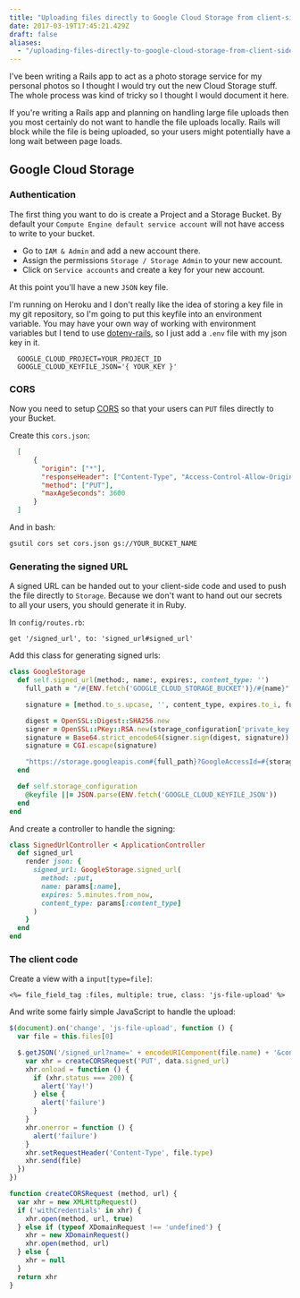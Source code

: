 ```yaml
---
title: "Uploading files directly to Google Cloud Storage from client-side JavaScript"
date: 2017-03-19T17:45:21.429Z
draft: false
aliases:
  - "/uploading-files-directly-to-google-cloud-storage-from-client-side-javascript"
---
```

I've been writing a Rails app to act as a photo storage service for my personal photos so I thought I would try out the new Cloud Storage stuff. The whole process was kind of tricky so I thought I would document it here.

If you're writing a Rails app and planning on handling large file uploads then you most certainly do not want to handle the file uploads locally. Rails will block while the file is being uploaded, so your users might potentially have a long wait between page loads.

## Google Cloud Storage

### Authentication

The first thing you want to do is create a Project and a Storage Bucket. By default your `Compute Engine default service account` will not have access to write to your bucket.

- Go to `IAM & Admin` and add a new account there.
- Assign the permissions `Storage / Storage Admin` to your new account.
- Click on `Service accounts` and create a key for your new account.

At this point you'll have a new `JSON` key file.

I'm running on Heroku and I don't really like the idea of storing a key file in my git repository, so I'm going to put this keyfile into an environment variable. You may have your own way of working with environment variables but I tend to use [dotenv-rails](https://github.com/bkeepers/dotenv), so I just add a `.env` file with my json key in it.

```
  GOOGLE_CLOUD_PROJECT=YOUR_PROJECT_ID
  GOOGLE_CLOUD_KEYFILE_JSON='{ YOUR_KEY }'
```
 
### CORS

Now you need to setup [CORS](https://en.wikipedia.org/wiki/Cross-origin_resource_sharing) so that your users can `PUT` files directly to your Bucket.

Create this `cors.json`:

```json
  [
      {
        "origin": ["*"],
        "responseHeader": ["Content-Type", "Access-Control-Allow-Origin"],
        "method": ["PUT"],
        "maxAgeSeconds": 3600
      }
  ]
```

And in bash:

```bash
gsutil cors set cors.json gs://YOUR_BUCKET_NAME
```

### Generating the signed URL

A signed URL can be handed out to your client-side code and used to push the file directly
to `Storage`. Because we don't want to hand out our secrets to all your users, you should generate it in Ruby.

In `config/routes.rb`:

```
get '/signed_url', to: 'signed_url#signed_url'
```

Add this class for generating signed urls:

```ruby
class GoogleStorage
  def self.signed_url(method:, name:, expires:, content_type: '')
    full_path = "/#{ENV.fetch('GOOGLE_CLOUD_STORAGE_BUCKET')}/#{name}"

    signature = [method.to_s.upcase, '', content_type, expires.to_i, full_path].join("\n")

    digest = OpenSSL::Digest::SHA256.new
    signer = OpenSSL::PKey::RSA.new(storage_configuration['private_key'])
    signature = Base64.strict_encode64(signer.sign(digest, signature))
    signature = CGI.escape(signature)

    "https://storage.googleapis.com#{full_path}?GoogleAccessId=#{storage_configuration['client_email']}&Expires=#{expires.to_i}&Signature=#{signature}"
  end

  def self.storage_configuration
    @keyfile ||= JSON.parse(ENV.fetch('GOOGLE_CLOUD_KEYFILE_JSON'))
  end
end
```

And create a controller to handle the signing:

```ruby
class SignedUrlController < ApplicationController
  def signed_url
    render json: {
      signed_url: GoogleStorage.signed_url(
        method: :put,
        name: params[:name],
        expires: 5.minutes.from_now,
        content_type: params[:content_type]
      )
    }
  end
end
```

### The client code

Create a view with a `input[type=file]`:

```
<%= file_field_tag :files, multiple: true, class: 'js-file-upload' %>
```

And write some fairly simple JavaScript to handle the upload:

```js
$(document).on('change', 'js-file-upload', function () {
  var file = this.files[0]

  $.getJSON('/signed_url?name=' + encodeURIComponent(file.name) + '&content_type=' + encodeURIComponent(file.type), function (data) {
    var xhr = createCORSRequest('PUT', data.signed_url)
    xhr.onload = function () {
      if (xhr.status === 200) {
        alert('Yay!')
      } else {
        alert('failure')
      }
    }
    xhr.onerror = function () {
      alert('failure')
    }
    xhr.setRequestHeader('Content-Type', file.type)
    xhr.send(file)
  })
})

function createCORSRequest (method, url) {
  var xhr = new XMLHttpRequest()
  if ('withCredentials' in xhr) {
    xhr.open(method, url, true)
  } else if (typeof XDomainRequest !== 'undefined') {
    xhr = new XDomainRequest()
    xhr.open(method, url)
  } else {
    xhr = null
  }
  return xhr
}
```